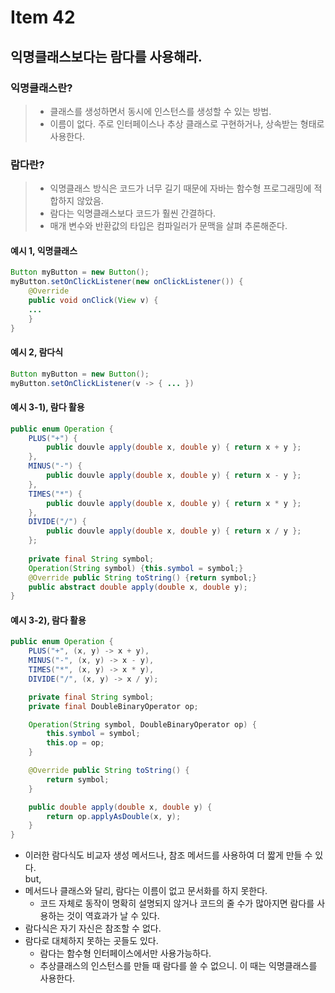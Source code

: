 # Item 42

## 익명클래스보다는 람다를 사용해라.

### 익명클래스란?
> - 클래스를 생성하면서 동시에 인스턴스를 생성할 수 있는 방법.
> - 이름이 없다. 주로 인터페이스나 추상 클래스로 구현하거나, 상속받는 형태로 사용한다.

### 람다란?
> - 익명클래스 방식은 코드가 너무 길기 때문에 자바는 함수형 프로그래밍에 적합하지 않았음.
> - 람다는 익명클래스보다 코드가 훨씬 간결하다.
> - 매개 변수와 반환값의 타입은 컴파일러가 문맥을 살펴 추론해준다.

#### 예시 1, 익명클래스
``` java
Button myButton = new Button();
myButton.setOnClickListener(new onClickListener()) {
	@Override
	public void onClick(View v) {
	...
	}
}

```

#### 예시 2, 람다식
``` java
Button myButton = new Button();
myButton.setOnClickListener(v -> { ... })

```

#### 예시 3-1), 람다 활용
```java
public enum Operation {
    PLUS("+") {
	    public douvle apply(double x, double y) { return x + y };
	},
	MINUS("-") {
		public douvle apply(double x, double y) { return x - y };
	},
	TIMES("*") {
		public douvle apply(double x, double y) { return x * y };
	},
	DIVIDE("/") {
		public douvle apply(double x, double y) { return x / y };
	};
	
	private final String symbol;
	Operation(String symbol) {this.symbol = symbol;}
	@Override public String toString() {return symbol;}
	public abstract double apply(double x, double y);
}
```

#### 예시 3-2), 람다 활용
```java
public enum Operation {
	PLUS("+", (x, y) -> x + y),
	MINUS("-", (x, y) -> x - y),
	TIMES("*", (x, y) -> x * y),
	DIVIDE("/", (x, y) -> x / y);

	private final String symbol;
	private final DoubleBinaryOperator op;

	Operation(String symbol, DoubleBinaryOperator op) {
		this.symbol = symbol;
		this.op = op;
	}

	@Override public String toString() {
		return symbol;
	}

	public double apply(double x, double y) {
		return op.applyAsDouble(x, y);
	}
}

```


- 이러한 람다식도 비교자 생성  메서드나, 참조 메서드를 사용하여 더 짧게 만들 수 있다. <br>
  but,
- 메서드나 클래스와 달리, 람다는 이름이 없고 문서화를 하지 못한다.
  - 코드 자체로 동작이 명확히 설명되지 않거나 코드의 줄 수가 많아지면 람다를 사용하는 것이 역효과가 날 수 있다.
- 람다식은 자기 자신은 참조할 수 없다.
- 람다로 대체하지 못하는 곳들도 있다.
  - 람다는 함수형 인터페이스에서만 사용가능하다.
  - 추상클래스의 인스턴스를 만들 때 람다를 쓸 수 없으니. 이 때는 익명클래스를 사용한다.
  

